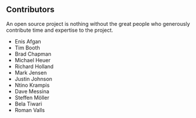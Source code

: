 ## Contributors

An open source project is nothing without the great people who generously
contribute time and expertise to the project.

- Enis Afgan
- Tim Booth
- Brad Chapman
- Michael Heuer
- Richard Holland
- Mark Jensen
- Justin Johnson
- Ntino Krampis
- Dave Messina
- Steffen Möller
- Bela Tiwari
- Roman Valls

